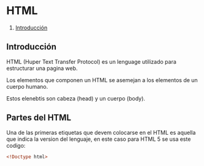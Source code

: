 # HTML
1. [Introducción](#introducción)

## Introducción
HTML (Huper Text Transfer Protocol) es un lenguage utilizado
 para estructurar una pagina web.

Los elementos que componen un HTML se asemejan
 a los elementos de un cuerpo humano.

Estos elenebtis son cabeza (head) y un cuerpo (body).

## Partes del HTML
Una de las primeras etiquetas que devem colocarse en el HTML es aquella que indica la version del lenguaje, en este caso para HTML 5 se usa este codigo:
```html
<!Doctype html>
```
